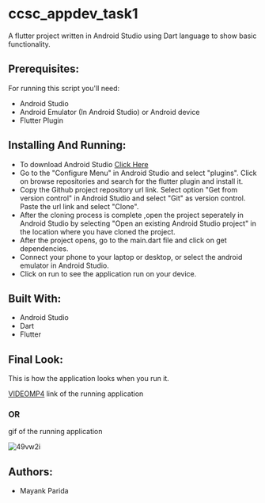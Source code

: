 # ccsc_appdev_task1
A flutter project written in Android Studio using Dart language to show basic functionality.

## Prerequisites:
For running this script you'll need:
* Android Studio
* Android Emulator (In Android Studio) or Android device
* Flutter Plugin

## Installing And Running:
* To download Android Studio [Click Here](https://developer.android.com/studio)
* Go to the "Configure Menu" in Android Studio and select "plugins". Click on browse repositories and search for the flutter plugin and install it.
* Copy the Github project repository url link. Select option "Get from version control" in Android Studio and select "Git" as version control. Paste the url link and select "Clone".
* After the cloning process is complete ,open the project seperately in Android Studio by selecting "Open an existing Android Studio project" in the location where you have cloned the project.
* After the project opens, go to the main.dart file and click on get dependencies.
* Connect your phone to your laptop or desktop, or select the android emulator in Android Studio.
* Click on run to see the application run on your device.

## Built With:
* Android Studio
* Dart 
* Flutter

## Final Look:
This is how the application looks when you run it.

[VIDEOMP4](https://drive.google.com/file/d/1i9oGxcf-5vzDmGvMsseGA032ijuduHGc/view?usp=sharing) link of the running application

### OR

gif of the running application

![49vw2i](https://user-images.githubusercontent.com/68542629/88918903-e6092b80-d287-11ea-9b04-bdb926c423bd.gif)


## Authors:
* Mayank Parida


